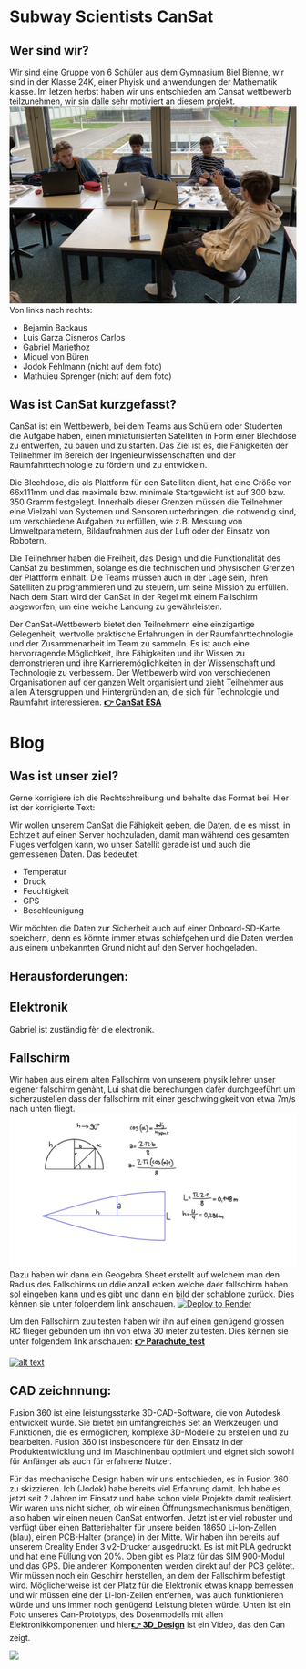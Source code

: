# Subway Scientists CanSat

## Wer sind wir?
Wir sind eine Gruppe von 6 Schüler aus dem Gymnasium Biel Bienne, wir sind in der Klasse 24K, einer Phyisk und anwendungen der Mathematik klasse. Im letzen herbst haben wir uns entschieden am Cansat wettbewerb teilzunehmen, wir sin dalle sehr motiviert an diesem projekt.
![](./gruppenfoto.jpg)
Von links nach rechts:

* Bejamin Backaus
* Luis Garza Cisneros Carlos
* Gabriel Mariethoz
* Miguel von Büren
* Jodok Fehlmann (nicht auf dem foto)
* Mathuieu Sprenger (nicht auf dem foto)


## Was ist CanSat kurzgefasst?

CanSat ist ein Wettbewerb, bei dem Teams aus Schülern oder Studenten die Aufgabe haben, einen miniaturisierten Satelliten in Form einer Blechdose zu entwerfen, zu bauen und zu starten. Das Ziel ist es, die Fähigkeiten der Teilnehmer im Bereich der Ingenieurwissenschaften und der Raumfahrttechnologie zu fördern und zu entwickeln.

Die Blechdose, die als Plattform für den Satelliten dient, hat eine Größe von 66x111mm und das maximale bzw. minimale Startgewicht ist auf 300 bzw. 350 Gramm festgelegt. Innerhalb dieser Grenzen müssen die Teilnehmer eine Vielzahl von Systemen und Sensoren unterbringen, die notwendig sind, um verschiedene Aufgaben zu erfüllen, wie z.B. Messung von Umweltparametern, Bildaufnahmen aus der Luft oder der Einsatz von Robotern.

Die Teilnehmer haben die Freiheit, das Design und die Funktionalität des CanSat zu bestimmen, solange es die technischen und physischen Grenzen der Plattform einhält. Die Teams müssen auch in der Lage sein, ihren Satelliten zu programmieren und zu steuern, um seine Mission zu erfüllen. Nach dem Start wird der CanSat in der Regel mit einem Fallschirm abgeworfen, um eine weiche Landung zu gewährleisten.

Der CanSat-Wettbewerb bietet den Teilnehmern eine einzigartige Gelegenheit, wertvolle praktische Erfahrungen in der Raumfahrttechnologie und der Zusammenarbeit im Team zu sammeln. Es ist auch eine hervorragende Möglichkeit, ihre Fähigkeiten und ihr Wissen zu demonstrieren und ihre Karrieremöglichkeiten in der Wissenschaft und Technologie zu verbessern. Der Wettbewerb wird von verschiedenen Organisationen auf der ganzen Welt organisiert und zieht Teilnehmer aus allen Altersgruppen und Hintergründen an, die sich für Technologie und Raumfahrt interessieren.
 [__👉 CanSat ESA__](https://cansat.esa.int/)


# Blog
## Was ist unser ziel? 
Gerne korrigiere ich die Rechtschreibung und behalte das Format bei. Hier ist der korrigierte Text:

Wir wollen unserem CanSat die Fähigkeit geben, die Daten, die es misst, in Echtzeit auf einen Server hochzuladen, damit man während des gesamten Fluges verfolgen kann, wo unser Satellit gerade ist und auch die gemessenen Daten. Das bedeutet:

* Temperatur
* Druck
* Feuchtigkeit
* GPS
* Beschleunigung

Wir möchten die Daten zur Sicherheit auch auf einer Onboard-SD-Karte speichern, denn es könnte immer etwas schiefgehen und die Daten werden aus einem unbekannten Grund nicht auf den Server hochgeladen.
## Herausforderungen:
## Elektronik
Gabriel ist zuständig fèr die elektronik.
## Fallschirm
Wir haben aus einem alten Fallschirm von unserem physik lehrer unser eigener falschirm genàht, Lui shat die berechungen dafèr durchgeeführt um sicherzustellen dass der fallschirm mit einer geschwingigkeit von etwa 7m/s nach unten fliegt. 
![](./callculatiosn_parachute.jpg)
Dazu haben wir dann ein Geogebra Sheet erstellt auf welchem man den Radius des Fallschirms un ddie anzall ecken welche daer fallschirm haben sol eingeben kann und es gibt und dann ein bild der schablone zurück. Dies kénnen sie unter folgendem link anschauen.  <a href="https://www.geogebra.org/m/fgpmn9gp">
    <img src="https://seeklogo.com/images/G/geogebra-logo-B8EB1BA872-seeklogo.com.png" alt="Deploy to Render" />
  </a>

Um den Fallschirm zuu testen haben wir ihn auf einen genügend grossen RC flieger gebunden um ihn von etwa 30 meter zu testen. Dies kénnen sie unter folgendem link anschauen:
[__👉 Parachute_test__](https://youtu.be/5CryblZcecw)


[![alt text](./drop_test.png)](https://youtu.be/5CryblZcecw)

## CAD zeichnnung:
Fusion 360 ist eine leistungsstarke 3D-CAD-Software, die von Autodesk entwickelt wurde. Sie bietet ein umfangreiches Set an Werkzeugen und Funktionen, die es ermöglichen, komplexe 3D-Modelle zu erstellen und zu bearbeiten. Fusion 360 ist insbesondere für den Einsatz in der Produktentwicklung und im Maschinenbau optimiert und eignet sich sowohl für Anfänger als auch für erfahrene Nutzer. 

Für das mechanische Design haben wir uns entschieden, es in Fusion 360 zu skizzieren. Ich (Jodok) habe bereits viel Erfahrung damit. Ich habe es jetzt seit 2 Jahren im Einsatz und habe schon viele Projekte damit realisiert. Wir waren uns nicht sicher, ob wir einen Öffnungsmechanismus benötigen, also haben wir einen neuen CanSat entworfen. Jetzt ist er viel robuster und verfügt über einen Batteriehalter für unsere beiden 18650 Li-Ion-Zellen (blau), einen PCB-Halter (orange) in der Mitte. Wir haben ihn bereits auf unserem Creality Ender 3 v2-Drucker ausgedruckt. Es ist mit PLA gedruckt und hat eine Füllung von 20%. Oben gibt es Platz für das SIM 900-Modul und das GPS. Die anderen Komponenten werden direkt auf der PCB gelötet. Wir müssen noch ein Geschirr herstellen, an dem der Fallschirm befestigt wird. Möglicherweise ist der Platz für die Elektronik etwas knapp bemessen und wir müssen eine der Li-Ion-Zellen entfernen, was auch funktionieren würde und uns immer noch genügend Leistung bieten würde. Unten ist ein Foto unseres Can-Prototyps, des Dosenmodells mit allen Elektronikkomponenten und hier[__👉 3D_Design__](https://youtu.be/CeT4FryvV4w)
ist ein Video, das den Can zeigt.



  <a href="https://www.geogebra.org/m/fgpmn9gp">
    <img src="https://freeiconshop.com/wp-content/uploads/edd/instagram-new-color-flat.png" />
  </a>



